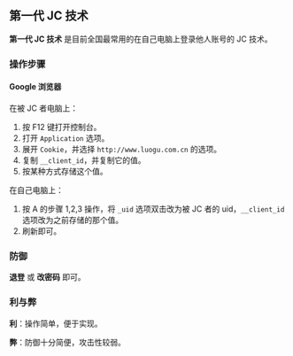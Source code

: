 ## 第一代 JC 技术

**第一代 JC 技术** 是目前全国最常用的在自己电脑上登录他人账号的 JC 技术。

### 操作步骤

#### Google 浏览器

在被 JC 者电脑上：

1. 按 F12 键打开控制台。
2. 打开 `Application` 选项。
3. 展开 `Cookie`，并选择 `http://www.luogu.com.cn` 的选项。
4. 复制 `__client_id`，并复制它的值。
5. 按某种方式存储这个值。

在自己电脑上：

1. 按 A 的步骤 1,2,3 操作，将 `_uid` 选项双击改为被 JC 者的 uid，`__client_id` 选项改为之前存储的那个值。
2. 刷新即可。

### 防御

**退登** 或 **改密码** 即可。

### 利与弊

**利**：操作简单，便于实现。

**弊**：防御十分简便，攻击性较弱。
